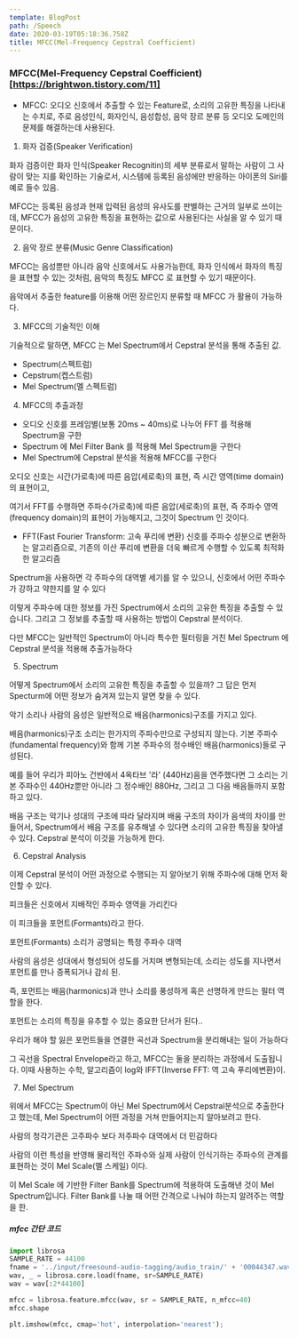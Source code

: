 ```yaml
---
template: BlogPost
path: /Speech
date: 2020-03-19T05:18:36.758Z
title: MFCC(Mel-Frequency Cepstral Coefficient)
---
```

### MFCC(Mel-Frequency Cepstral Coefficient)\[https://brightwon.tistory.com/11]

* MFCC: 오디오 신호에서 추출할 수 있는 Feature로, 소리의 고유한 특징을 나타내는 수치로,  주로 음성인식, 화자인식, 음성합성, 음악 장르 분류 등 오디오 도메인의 문제를 해결하는데 사용된다. 

1. 화자 검증(Speaker Verification)

화자 검증이란 화자 인식(Speaker Recognitin)의 세부 분류로서 말하는 사람이 그 사람이 맞는 지를 확인하는 기술로서, 시스템에 등록된 음성에만 반응하는 아이폰의 Siri를 예로 들수 있음.

MFCC는 등록된 음성과 현재 입력된 음성의 유사도를 판별하는 근거의 일부로 쓰이는데, MFCC가 음성의 고유한 특징을 표현하는 값으로 사용된다는 사실을 알 수 있기 때문이다.



2. 음악 장르 분류(Music Genre Classification)

MFCC는 음성뿐만 아니라 음악 신호에서도 사용가능한데, 화자 인식에서 화자의 특징을 표현할 수 있는 것처럼, 음악의 특징도 MFCC 로 표현할 수 있기 때문이다.

음악에서 추출한 feature를 이용해 어떤 장르인지 분류할 때 MFCC 가 활용이 가능하다.

3. MFCC의 기술적인 이해

기술적으로 말하면, MFCC 는 Mel Spectrum에서 Cepstral 분석을 통해 추출된 값. 

* Spectrum(스펙트럼)
* Cepstrum(켑스트럼)
* Mel Spectrum(멜 스펙트럼)

4. MFCC의 추출과정

* 오디오 신호를 프레임별(보통 20ms ~ 40ms)로 나누어 FFT 를 적용해 Spectrum을 구한
* Spectrum 에 Mel Filter Bank 를 적용해 Mel Spectrum을 구한다
* Mel Spectrum에 Cepstral 분석을 적용해 MFCC를 구한다

오디오 신호는 시간(가로축)에  따른 음압(세로축)의 표현, 즉 시간 영역(time domain)의 표현이고, 

여기서 FFT를 수행하면 주파수(가로축)에 따른 음압(세로축)의 표현, 즉 주파수 영역(frequency domain)의 표현이 가능해지고, 그것이 Spectrum 인 것이다.

* FFT(Fast Fourier Transform: 고속 푸리에 변환) 신호를 주파수 성분으로 변환하는 알고리즘으로, 기존의 이산 푸리에 변환을 더욱 빠르게 수행할 수 있도록 최적화한 알고리즘

Spectrum을 사용하면 각 주파수의 대역별 세기를 알 수 있으니, 신호에서 어떤 주파수가 강하고 약한지를 알 수 있다 

이렇게 주파수에 대한 정보를 가진 Spectrum에서 소리의 고유한 특징을 추출할 수 있습니다.  그리고 그 정보를 추출할 때 사용하는 방법이 Cepstral 분석이다.

다만 MFCC는 일반적인 Spectrum이 아니라 특수한 필터링을 거친 Mel Spectrum 에 Cepstral 분석을 적용해 추출가능하다 

5. Spectrum

어떻게 Spectrum에서 소리의 고유한 특징을 추출할 수 있을까? 그 답은 먼저 Specturm에 어떤 정보가 숨겨져 있는지 알면 찾을 수 있다.

악기 소리나 사람의 음성은 일반적으로 배음(harmonics)구조를 가지고 있다.

배음(harmonics)구조 소리는 한가지의 주파수만으로 구성되지 않는다.
기본 주파수(fundamental frequency)와 함께 기본 주파수의 정수배인 배음(harmonics)들로 구성된다.

예를 들어 우리가 피아노 건반에서 4옥타브 '라' (440Hz)음을 연주했다면 그 소리는 기본 주파수인 440Hz뿐만 아니라  그 정수배인 880Hz, 그리고 그 다음 배음들까지 포함하고 있다.

배음 구조는 악기나 성대의 구조에 따라 달라지며 배움 구조의 차이가 음색의 차이를 만들어서, Spectrum에서 배음 구조를 유추해낼 수 있다면 소리의 고유한 특징을 찾아낼 수 있다. Cepstral 분석이 이것을 가능하게 한다.

6. Cepstral Analysis

이제 Cepstral 분석이 어떤 과정으로 수행되는 지 알아보기 위해 주파수에 대해 먼저 확인할 수 있다.

피크들은 신호에서 지배적인 주파수 영역을 가리킨다

이 피크들을 포먼트(Formants)라고 한다.

포먼트(Formants) 소리가 공명되는 특정 주파수 대역

사람의 음성은 성대에서 형성되어 성도를 거치며 변형되는데,  소리는 성도를 지나면서 포먼트를 만나 증폭되거나 감쇠 된. 

즉, 포먼트는 배음(harmonics)과 만나 소리를 풍성하게 혹은 선명하게 만드는 필터 역할을 한다.

포먼트는 소리의 특징을 유추할 수 있는 중요한 단서가 된다.. 

우리가 해야 할 잃은 포먼트들을 연결한 곡선과 Spectrum을 분리해내는 일이 가능하다 

그 곡선을 Spectral Envelope라고 하고, MFCC는 둘을 분리하는 과정에서 도출됩니다.  이때 사용하는 수학, 알고리즘이 log와 IFFT(Inverse FFT: 역 고속 푸리에변환)이. 

7. Mel Spectrum

위에서 MFCC는 Spectrum이 아닌 Mel Spectrum에서 Cepstral분석으로 추출한다고 했는데, Mel Spectrum이 어떤 과정을 거쳐 만들어지는지 알아보려고 한다. 

사람의 청각기관은 고주파수 보다 저주파수 대역에서 더 민감하다

사람의 이런 특성을 반영해 물리적인 주파수와 실제 사람이 인식기하는 주파수의 관계를 표현하는 것이 Mel Scale(멜 스케일) 이다. 

이 Mel Scale 에 기반한 Filter Bank를 Spectrum에 적용하여 도출해낸 것이 Mel Spectrum입니다. Filter Bank를 나눌 때 어떤 간격으로 나눠야 하는지 알려주는 역할을 한. 

##### mfcc 간단 코드

```python
import librosa
SAMPLE_RATE = 44100
fname = '../input/freesound-audio-tagging/audio_train/' + '00044347.wav'
wav, _ = librosa.core.load(fname, sr=SAMPLE_RATE)
wav = wav[:2*44100]

mfcc = librosa.feature.mfcc(wav, sr = SAMPLE_RATE, n_mfcc=40)
mfcc.shape

plt.imshow(mfcc, cmap='hot', interpolation='nearest');
```
